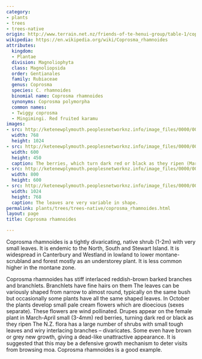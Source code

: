 ```yaml
---
category:
- plants
- trees
- trees-native
origin: http://www.terrain.net.nz/friends-of-te-henui-group/table-1/coprosma-rhamnoides-twiggy-coprosma.html
wikipedia: https://en.wikipedia.org/wiki/Coprosma_rhamnoides
attributes:
  kingdom:
  - Plantae
  division: Magnoliophyta
  class: Magnoliopsida
  order: Gentianales
  family: Rubiaceae
  genus: Coprosma
  species: C. rhamnoides
  binomial name: Coprosma rhamnoides
  synonyms: Coprosma polymorpha
  common names:
  - Twiggy coprosma
  - Mingimingi. Red fruited karamu
images:
- src: http://ketenewplymouth.peoplesnetworknz.info/image_files/0000/0007/4914/Coprosma_rhamnoides_Twiggy_coprosma_-004.JPG
  width: 768
  height: 1024
- src: http://ketenewplymouth.peoplesnetworknz.info/image_files/0000/0005/3864/Coprosma_rhamnoides_Twiggy_coprosma-018.JPG
  width: 600
  height: 450
  caption: The berries, which turn dark red or black as they ripen (March)
- src: http://ketenewplymouth.peoplesnetworknz.info/image_files/0000/0007/4909/Coprosma_rhamnoides_Twiggy_coprosma_-002.JPG
  width: 800
  height: 600
- src: http://ketenewplymouth.peoplesnetworknz.info/image_files/0000/0007/4904/Coprosma_rhamnoides_Twiggy_coprosma_-001.JPG
  width: 1024
  height: 768
  caption: The leaves are very variable in shape.
permalink: plants/trees/trees-native/coprosma_rhamnoides.html
layout: page
title: Coprosma rhamnoides

---
```

Coprosma rhamnoides is a tightly divaricating, native shrub (1-2m) with very small leaves. It is endemic to the North, South and Stewart Island. It is widespread in Canterbury and Westland in lowland to lower montane-scrubland and forest mostly as an understorey plant. It is less common higher in the montane zone.

Coprosma rhamnoides has stiff interlaced reddish-brown barked branches and branchlets. Branchlets have fine hairs on them
The leaves can be variously shaped from narrow to almost round, typically on the same bush but occasionally some plants have all the same shaped leaves.
In October the plants develop small pale cream flowers which are dioecious (sexes separate). These flowers are wind pollinated. Drupes appear on the female plant in March-April small (3-4mm) red berries, turning dark red or black as they ripen
The N.Z. flora has a large number of shrubs with small tough leaves and wiry interlacing branches – divaricates. Some even have brown or grey new growth, giving a dead-like unattractive appearance. It is suggested that this may be a defensive growth mechanism to deter visits from browsing moa. Coprosma rhamnoides is a good example.
